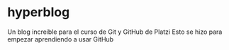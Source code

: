 # hyperblog
Un blog increible para el curso de Git y GitHub de Platzi
Esto se hizo para empezar aprendiendo a usar GitHub

